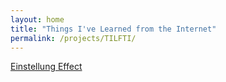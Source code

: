 ```yaml
---
layout: home
title: "Things I've Learned from the Internet"
permalink: /projects/TILFTI/
---
```


[Einstellung Effect](https://en.wikipedia.org/wiki/Einstellung_effect)
